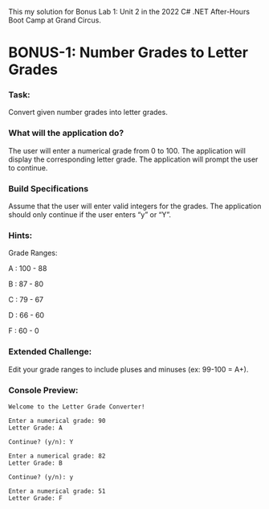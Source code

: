 This my solution for Bonus Lab 1: Unit 2 in the 2022 C# .NET After-Hours Boot Camp at Grand Circus.

# BONUS-1: Number Grades to Letter Grades

### Task: 
Convert given number grades into letter grades.

### What will the application do?
The user will enter a numerical grade from 0 to 100.
The application will display the corresponding letter grade.
The application will prompt the user to continue.

### Build Specifications
Assume that the user will enter valid integers for the grades.
The application should only continue if the user enters “y” or “Y”.

### Hints:
Grade Ranges:

A : 100 - 88

B : 87 - 80

C :  79 - 67

D : 66 - 60

F : 60 - 0

### Extended Challenge:
Edit your grade ranges to include pluses and minuses (ex: 99-100 = A+).

### Console Preview: 
```
Welcome to the Letter Grade Converter!

Enter a numerical grade: 90
Letter Grade: A

Continue? (y/n): Y

Enter a numerical grade: 82
Letter Grade: B

Continue? (y/n): y

Enter a numerical grade: 51
Letter Grade: F
```
